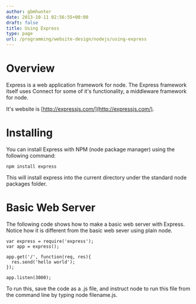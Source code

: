 ```yaml
---
author: gbmhunter
date: 2013-10-11 02:56:55+00:00
draft: false
title: Using Express
type: page
url: /programming/website-design/nodejs/using-express
---
```


# Overview


Express is a web application framework for node. The Express framework itself uses Connect for some of it's functionality, a middleware framework for node.

It's website is [http://expressjs.com/](http://expressjs.com/).


# Installing


You can install Express with NPM (node package manager) using the following command:

    
    npm install express


This will install express into the current directory under the standard node packages folder.


# Basic Web Server


The following code shows how to make a basic web server with Express. Notice how it is different from the basic web sever using plain node.

    
    var express = require('express');
    var app = express();
    
    app.get('/', function(req, res){
      res.send('hello world');
    });
    
    app.listen(3000);


To run this, save the code as a .js file, and instruct node to run this file from the command line by typing node filename.js.
